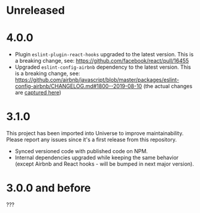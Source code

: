 # Unreleased

# 4.0.0

- Plugin `eslint-plugin-react-hooks` upgraded to the latest version. This is a breaking change, see: https://github.com/facebook/react/pull/16455
- Upgraded `eslint-config-airbnb` dependency to the latest version. This is a breaking change, see: https://github.com/airbnb/javascript/blob/master/packages/eslint-config-airbnb/CHANGELOG.md#1800--2019-08-10 (the actual changes are [captured here](https://github.com/kiwicom/eslint-config-kiwicom/commit/bba21d7f50497529933510c4b385f12420e77c5a#diff-83e65654704ff52d4fa224e5e7ecc300))

# 3.1.0

This project has been imported into Universe to improve maintainability. Please report any issues since it's a first release from this repository.

- Synced versioned code with published code on NPM.
- Internal dependencies upgraded while keeping the same behavior (except Airbnb and React hooks - will be bumped in next major version).

# 3.0.0 and before

???
